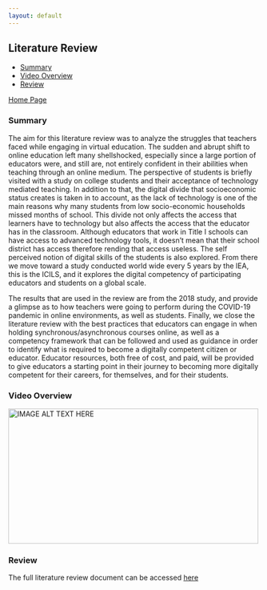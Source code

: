 ```yaml
---
layout: default
---
```


## Literature Review


- [Summary](#summary)
- [Video Overview](#video-overview)
- [Review](#review)

[Home Page](./)


### Summary

The aim for this literature review was to analyze the struggles that teachers faced while engaging in virtual education. The sudden and abrupt shift to online education left many shellshocked, especially since a large portion of educators were, and still are, not entirely confident in their abilities when teaching through an online medium. The perspective of students is briefly visited with a study on college students and their acceptance of technology mediated teaching. In addition to that, the digital divide that socioeconomic status creates is taken in to account, as the lack of technology is one of the main reasons why many students from low socio-economic households missed months of school. This divide not only affects the access that learners have to technology but also affects the access that the educator has in the classroom. Although educators that work in Title I schools can have access to advanced technology tools, it doesn’t mean that their school district has access therefore rending that access useless. The self perceived notion of digital skills of the students is also explored. From there we move toward a study conducted world wide every 5 years by the IEA, this is the ICILS, and it explores the digital competency of participating educators and students on a global scale. 

The results that are used in the review are from the 2018 study, and provide a glimpse as to how teachers were going to perform during the COVID-19 pandemic in online environments, as well as students. Finally, we close the literature review with the best practices that educators can engage in when holding synchronous/asynchronous courses online, as well as a competency framework that can be followed and used as guidance in order to identify what is required to become a digitally competent citizen or educator. Educator resources, both free of cost, and paid, will be provided to give educators a starting point in their journey to becoming more digitally competent for their careers, for themselves, and for their students.

### Video Overview

<a href="https://drive.google.com/file/d/1FocsOJgRHI4d9CP6L18JybZCPA85d33p/view?usp=sharing
" target="_blank"><img src="/assets/img/presentation_2.png" 
alt="IMAGE ALT TEXT HERE" width="500" height="270" border="0" /></a>

### Review

The full literature review document can be accessed [here](/assets/daniel_burgos_lit_review.pdf)
